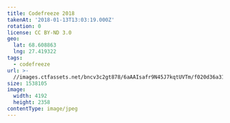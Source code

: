 ```yaml
---
title: Codefreeze 2018
takenAt: '2018-01-13T13:03:19.000Z'
rotation: 0
license: CC BY-ND 3.0
geo:
  lat: 68.608863
  lng: 27.419322
tags:
  - codefreeze
url: >-
  //images.ctfassets.net/bncv3c2gt878/6aAAIsafr9N45J7kqtUVTm/f020d36a312b58502cf2c70262a60925/codefreeze-2018_25929264298_o
size: 1538105
image:
  width: 4192
  height: 2358
contentType: image/jpeg
---
```


